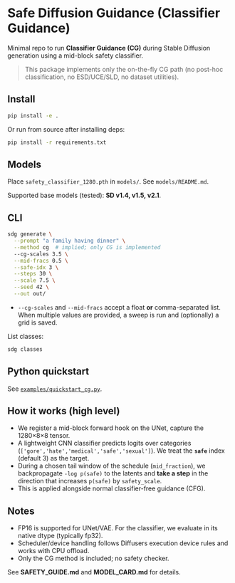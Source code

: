 # Safe Diffusion Guidance (Classifier Guidance)

Minimal repo to run **Classifier Guidance (CG)** during Stable Diffusion generation using a mid-block safety classifier.

> This package implements only the on-the-fly CG path (no post-hoc classification, no ESD/UCE/SLD, no dataset utilities).

## Install

```bash
pip install -e .
```

Or run from source after installing deps:

```bash
pip install -r requirements.txt
```

## Models

Place `safety_classifier_1280.pth` in `models/`. See `models/README.md`.

Supported base models (tested): **SD v1.4, v1.5, v2.1**.

## CLI

```bash
sdg generate \
  --prompt "a family having dinner" \
  --method cg  # implied; only CG is implemented
  --cg-scales 3.5 \
  --mid-fracs 0.5 \
  --safe-idx 3 \
  --steps 30 \
  --scale 7.5 \
  --seed 42 \
  --out out/
```

- `--cg-scales` and `--mid-fracs` accept a float **or** comma-separated list. When multiple values are provided, a sweep is run and (optionally) a grid is saved.

List classes:
```bash
sdg classes
```

## Python quickstart

See [`examples/quickstart_cg.py`](examples/quickstart_cg.py).

## How it works (high level)

- We register a mid-block forward hook on the UNet, capture the 1280×8×8 tensor.
- A lightweight CNN classifier predicts logits over categories (`['gore','hate','medical','safe','sexual']`). We treat the **`safe`** index (default 3) as the target.
- During a chosen tail window of the schedule (`mid_fraction`), we backpropagate `-log p(safe)` to the latents and **take a step** in the direction that increases `p(safe)` by `safety_scale`.
- This is applied alongside normal classifier-free guidance (CFG).

## Notes

- FP16 is supported for UNet/VAE. For the classifier, we evaluate in its native dtype (typically fp32).
- Scheduler/device handling follows Diffusers execution device rules and works with CPU offload.
- Only the CG method is included; no safety checker.

See **SAFETY_GUIDE.md** and **MODEL_CARD.md** for details.
